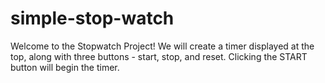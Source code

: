 # simple-stop-watch
Welcome to the Stopwatch Project! We will create a timer displayed at the top, along with three buttons - start, stop, and reset. Clicking the START button will begin the timer.
